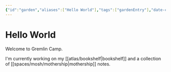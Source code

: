 ```yaml
---
{"id":"garden","aliases":["Hello World"],"tags":["gardenEntry"],"date-created":"2023-04-12T01:33","date-modified":"2023-11-23T14:18","dg-home":true,"dg-publish":true,"title":"Hello World","permalink":"/garden/","dgPassFrontmatter":true}
---
```



# Hello World

Welcome to Gremlin Camp.

I'm currently working on my [[atlas/bookshelf\|bookshelf]] and a collection of [[spaces/mosh/mothership\|mothership]] notes.
